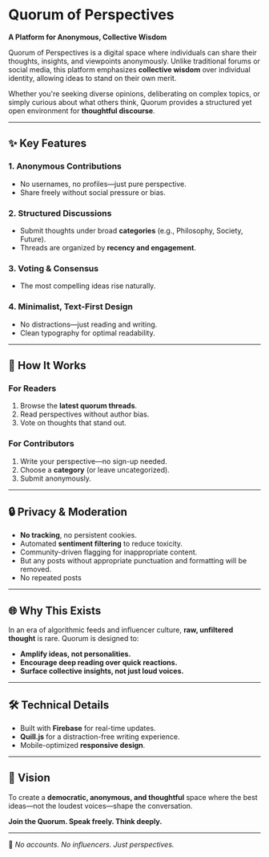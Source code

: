 # **Quorum of Perspectives**  

**A Platform for Anonymous, Collective Wisdom**  

Quorum of Perspectives is a digital space where individuals can share their thoughts, insights, and viewpoints anonymously. Unlike traditional forums or social media, this platform emphasizes **collective wisdom** over individual identity, allowing ideas to stand on their own merit.  

Whether you're seeking diverse opinions, deliberating on complex topics, or simply curious about what others think, Quorum provides a structured yet open environment for **thoughtful discourse**.  

---

## **✨ Key Features**  

### **1. Anonymous Contributions**  
- No usernames, no profiles—just pure perspective.  
- Share freely without social pressure or bias.  

### **2. Structured Discussions**  
- Submit thoughts under broad **categories** (e.g., Philosophy, Society, Future).  
- Threads are organized by **recency and engagement**.  

### **3. Voting & Consensus**  
- The most compelling ideas rise naturally.  

### **4. Minimalist, Text-First Design**  
- No distractions—just reading and writing.  
- Clean typography for optimal readability.  



---

## **🚀 How It Works**  

### **For Readers**  
1. Browse the **latest quorum threads**.  
2. Read perspectives without author bias.  
3. Vote on thoughts that stand out.  

### **For Contributors**  
1. Write your perspective—no sign-up needed.  
2. Choose a **category** (or leave uncategorized).  
3. Submit anonymously.  

---

## **🔒 Privacy & Moderation**  
- **No tracking**, no persistent cookies.  
- Automated **sentiment filtering** to reduce toxicity.  
- Community-driven flagging for inappropriate content.
- But any posts without appropriate punctuation and formatting will be removed.
- No repeated posts

---

## **🌐 Why This Exists**  
In an era of algorithmic feeds and influencer culture, **raw, unfiltered thought** is rare. Quorum is designed to:  
- **Amplify ideas, not personalities.**  
- **Encourage deep reading over quick reactions.**  
- **Surface collective insights, not just loud voices.**  

---

## **🛠 Technical Details**  
- Built with **Firebase** for real-time updates.  
- **Quill.js** for a distraction-free writing experience.  
- Mobile-optimized **responsive design**.  



---


## **🎯 Vision**  
To create a **democratic, anonymous, and thoughtful** space where the best ideas—not the loudest voices—shape the conversation.  

**Join the Quorum. Speak freely. Think deeply.**  

---  
🔗 *No accounts. No influencers. Just perspectives.*
